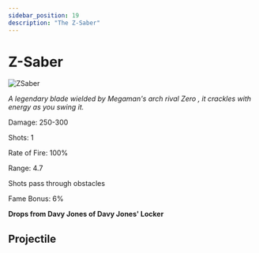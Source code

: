 ```yaml
---
sidebar_position: 19
description: "The Z-Saber"
---
```


# Z-Saber

![ZSaber](https://puu.sh/w6Q1e/3509eda3c0.png)

<i>A legendary blade wielded by Megaman's arch rival Zero , it crackles with energy as you swing it.</i>

Damage: 250-300

Shots: 1

Rate of Fire: 100% 

Range: 4.7

Shots pass through obstacles

Fame Bonus: 6%

**Drops from Davy Jones of Davy Jones' Locker**

## Projectile

